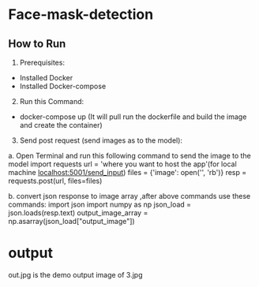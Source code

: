 # Face-mask-detection

## How to Run

1. Prerequisites:
-	Installed Docker
-	Installed Docker-compose

2. Run this Command: 
-	docker-compose up (It will pull run the dockerfile and build the image and create the container)

3. Send post request (send images as to the model):

a. Open Terminal and run this following command to send the image to the model
	import requests
	url = 'where you want to host the app'(for local machine <localhost:5001/send_input>)
	files = {'image': open('<input-image-path>', 'rb')}
	resp = requests.post(url, files=files)

b. convert json response to image array ,after above commands use these commands:
	import json
	import numpy as np
	json_load = json.loads(resp.text)
	output_image_array = np.asarray(json_load["output_image"])

# output

out.jpg is the demo output image of 3.jpg

